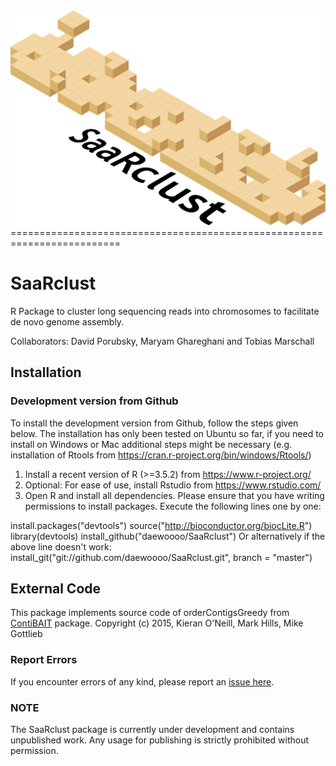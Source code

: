 <img src="https://github.com/daewoooo/SaaRclust/raw/master/saarclust_logo.png" />
=========================================================================

# SaaRclust
R Package to cluster long sequencing reads into chromosomes to facilitate de novo genome assembly.

Collaborators: David Porubsky, Maryam Ghareghani and Tobias Marschall

## Installation

### Development version from Github
To install the development version from Github, follow the steps given below. The installation has only been tested on Ubuntu so far, if you need to install on Windows or Mac additional steps might be necessary (e.g. installation of Rtools from https://cran.r-project.org/bin/windows/Rtools/)

1. Install a recent version of R (>=3.5.2) from https://www.r-project.org/
2. Optional: For ease of use, install Rstudio from https://www.rstudio.com/
3. Open R and install all dependencies. Please ensure that you have writing permissions to install packages. Execute the following lines one by one:

  install.packages("devtools")
	source("http://bioconductor.org/biocLite.R")
	library(devtools)
	install_github("daewoooo/SaaRclust")
	Or alternatively if the above line doesn't work:
	install_git("git://github.com/daewoooo/SaaRclust.git", branch = "master")
	
## External Code
This package implements source code of orderContigsGreedy from [ContiBAIT](https://bioconductor.org/packages/contiBAIT) package. 
Copyright (c) 2015, Kieran O'Neill, Mark Hills, Mike Gottlieb

### Report Errors
If you encounter errors of any kind, please report an [issue here](https://github.com/daewoooo/SaaRclust/issues/new).

### NOTE

The SaaRclust package is currently under development and contains unpublished work. Any usage for publishing is strictly prohibited without permission.
